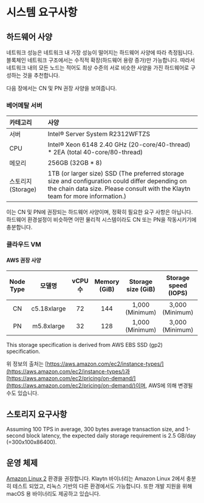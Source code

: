 # 시스템 요구사항 <a id="system-requirements"></a>

## 하드웨어 사양 <a id="h-w-specification"></a>

네트워크 성능은 네트워크 내 가장 성능이 떨어지는 하드웨어 사양에 따라 측정됩니다. 블록체인 네트워크 구조에서는 수직적 확장\(하드웨어 용량 증가\)만 가능합니다. 따라서 네트워크 내의 모든 노드는 적어도 최상 수준의 서로 비슷한 사양을 가진 하드웨어로 구성하는 것을 추천합니다.

다음 장에서는 CN 및 PN 권장 사양을 보여줍니다.

### 베어메탈 서버 <a id="bare-metal-server"></a>

| 카테고리          | 사양                                                                                                                                                                               |
|:------------- |:-------------------------------------------------------------------------------------------------------------------------------------------------------------------------------- |
| 서버            | Intel® Server System R2312WFTZS                                                                                                                                                  |
| CPU           | Intel® Xeon 6148 2.40 GHz \(20-core/40-thread\) \* 2EA \(total 40-core/80-thread\)                                                                                         |
| 메모리           | 256GB \(32GB \* 8\)                                                                                                                                                          |
| 스토리지(Storage) | 1TB (or larger size) SSD (The preferred storage size and configuration could differ depending on the chain data size. Please consult with the Klaytn team for more information.) |

이는 CN 및 PN에 권장되는 하드웨어 사양이며, 정확히 필요한 요구 사항은 아닙니다. 하드웨어 환경설정이 비슷하면 어떤 물리적 시스템이라도 CN 또는 PN을 작동시키기에 충분합니다.

### 클라우드 VM <a id="cloud-vm"></a>

#### AWS 권장 사양 <a id="recommended-specification-based-on-aws"></a>

| Node Type |     모델명     | vCPU 수 | Memory \(GiB\) | Storage size \(GiB\) | Storage speed \(IOPS\) | 가격 \(서울 지역, USD/h\) |
|:---------:|:-----------:|:------:|:----------------:|:----------------------:|:------------------------:|:---------------------:|
|    CN     | c5.18xlarge |   72   |       144        |    1,000 (Minimum)     |     3,000 (Minimum)      |         3.456         |
|    PN     | m5.8xlarge  |   32   |       128        |    1,000 (Minimum)     |     3,000 (Minimum)      |         1.888         |

This storage specification is derived from AWS EBS SSD (gp2) specification.

위 정보의 출처는 [https://aws.amazon.com/ec2/instance-types/](https://aws.amazon.com/ec2/instance-types/)과 [https://aws.amazon.com/ec2/pricing/on-demand/](https://aws.amazon.com/ec2/pricing/on-demand/)이며, AWS에 의해 변경될 수도 있습니다.

## 스토리지 요구사항 <a id="storage-requirements"></a>

Assuming 100 TPS in average,  300 bytes average transaction size, and 1-second block latency, the expected daily storage requirement is 2.5 GB/day \(=300x100x86400\).

## 운영 체제 <a id="operating-system"></a>

[Amazon Linux 2](https://aws.amazon.com/ko/about-aws/whats-new/2017/12/introducing-amazon-linux-2/) 환경을 권장합니다. Klaytn 바이너리는 Amazon Linux 2에서 충분히 테스트 되었고, 리눅스 기반의 다른 환경에서도 가능합니다. 또한 개발 지원을 위해 macOS 용 바이너리도 제공하고 있습니다.

